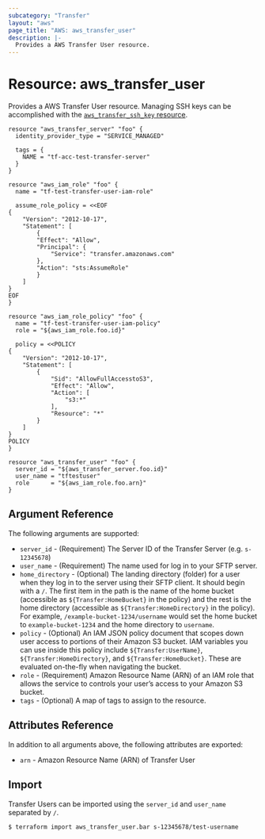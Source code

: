 ```yaml
---
subcategory: "Transfer"
layout: "aws"
page_title: "AWS: aws_transfer_user"
description: |-
  Provides a AWS Transfer User resource.
---
```


# Resource: aws_transfer_user

Provides a AWS Transfer User resource. Managing SSH keys can be accomplished with the [`aws_transfer_ssh_key` resource](/docs/providers/aws/r/transfer_ssh_key.html).


```hcl
resource "aws_transfer_server" "foo" {
  identity_provider_type = "SERVICE_MANAGED"

  tags = {
    NAME = "tf-acc-test-transfer-server"
  }
}

resource "aws_iam_role" "foo" {
  name = "tf-test-transfer-user-iam-role"

  assume_role_policy = <<EOF
{
	"Version": "2012-10-17",
	"Statement": [
		{
		"Effect": "Allow",
		"Principal": {
			"Service": "transfer.amazonaws.com"
		},
		"Action": "sts:AssumeRole"
		}
	]
}
EOF
}

resource "aws_iam_role_policy" "foo" {
  name = "tf-test-transfer-user-iam-policy"
  role = "${aws_iam_role.foo.id}"

  policy = <<POLICY
{
	"Version": "2012-10-17",
	"Statement": [
		{
			"Sid": "AllowFullAccesstoS3",
			"Effect": "Allow",
			"Action": [
				"s3:*"
			],
			"Resource": "*"
		}
	]
}
POLICY
}

resource "aws_transfer_user" "foo" {
  server_id = "${aws_transfer_server.foo.id}"
  user_name = "tftestuser"
  role      = "${aws_iam_role.foo.arn}"
}
```

## Argument Reference

The following arguments are supported:

* `server_id` - (Requirement) The Server ID of the Transfer Server (e.g. `s-12345678`)
* `user_name` - (Requirement) The name used for log in to your SFTP server.
* `home_directory` - (Optional) The landing directory (folder) for a user when they log in to the server using their SFTP client.  It should begin with a `/`.  The first item in the path is the name of the home bucket (accessible as `${Transfer:HomeBucket}` in the policy) and the rest is the home directory (accessible as `${Transfer:HomeDirectory}` in the policy). For example, `/example-bucket-1234/username` would set the home bucket to `example-bucket-1234` and the home directory to `username`.
* `policy` - (Optional) An IAM JSON policy document that scopes down user access to portions of their Amazon S3 bucket. IAM variables you can use inside this policy include `${Transfer:UserName}`, `${Transfer:HomeDirectory}`, and `${Transfer:HomeBucket}`. These are evaluated on-the-fly when navigating the bucket.
* `role` - (Requirement) Amazon Resource Name (ARN) of an IAM role that allows the service to controls your user’s access to your Amazon S3 bucket.
* `tags` - (Optional) A map of tags to assign to the resource.

## Attributes Reference
In addition to all arguments above, the following attributes are exported:

* `arn` - Amazon Resource Name (ARN) of Transfer User

## Import

Transfer Users can be imported using the `server_id` and `user_name` separated by `/`.

```
$ terraform import aws_transfer_user.bar s-12345678/test-username
```
